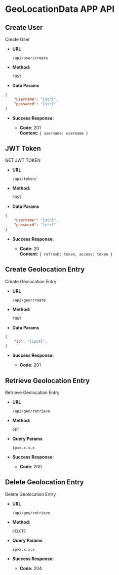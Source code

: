 # GeoLocationData APP API

**Create User**
----
  Create User

* **URL**

  `/api/user/create`

* **Method:**

  `POST`

* **Data Params**

```json
{
    "username": "[str]",
    "password": "[str]"
}
```

* **Success Response:**

  * **Code:** 201 <br />
    **Content:** `{ username: username }`


**JWT Token**
----
  GET JWT TOKEN

* **URL**

  `/api/token/`

* **Method:**

  `POST`

* **Data Params**

```json
{
    "username": "[str]",
    "password": "[str]"
}
```

* **Success Response:**

  * **Code:** 20 <br />
    **Content:** `{ refresh: token, access: token }`


**Create Geolocation Entry**
----
  Create Geolocation Entry

* **URL**

  `/api/geo/create`

* **Method:**

  `POST`

* **Data Params**

```json
{
    "ip": "[ipv4]",
}
```

* **Success Response:**

  * **Code:** 201 <br />

**Retrieve Geolocation Entry**
----
  Retrieve Geolocation Entry

* **URL**

  `/api/geo/retrieve`

* **Method:**

  `GET`

* **Query Params**

    `ip=x.x.x.x`

* **Success Response:**

  * **Code:** 200 <br />


**Delete Geolocation Entry**
----
  Delete Geolocation Entry

* **URL**

  `/api/geo/retrieve`

* **Method:**

  `DELETE`

* **Query Params**

    `ip=x.x.x.x`

* **Success Response:**

  * **Code:** 204 <br />

